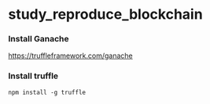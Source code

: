 # study_reproduce_blockchain

### Install Ganache
https://truffleframework.com/ganache

### Install truffle
`npm install -g truffle`

